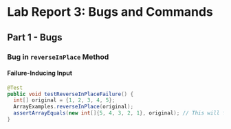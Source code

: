 # Lab Report 3: Bugs and Commands

## Part 1 - Bugs

### Bug in `reverseInPlace` Method

#### Failure-Inducing Input

```java
@Test
public void testReverseInPlaceFailure() {
  int[] original = {1, 2, 3, 4, 5};
  ArrayExamples.reverseInPlace(original);
  assertArrayEquals(new int[]{5, 4, 3, 2, 1}, original); // This will fail with the original code.
}

